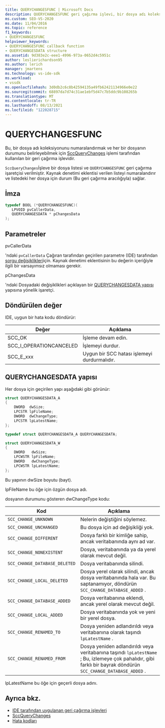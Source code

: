 ```yaml
---
title: QUERYCHANGESFUNC | Microsoft Docs
description: QUERYCHANGESFUNC geri çağırma işlevi, bir dosya adı koleksiyonunu listelemek ve her bir dosyanın durumunu öğrenmek için kullanılır.
ms.custom: SEO-VS-2020
ms.date: 11/04/2016
ms.topic: reference
f1_keywords:
- QUERYCHANGESFUNC
helpviewer_keywords:
- QUERYCHANGESFUNC callback function
- QUERYCHANGESDATA structure
ms.assetid: 9d383e2c-eee1-4996-973a-0652d4c5951c
author: leslierichardson95
ms.author: lerich
manager: jmartens
ms.technology: vs-ide-sdk
ms.workload:
- vssdk
ms.openlocfilehash: 3d0db2c6c8b42594135a49fb62421134966e0e22
ms.sourcegitcommit: 68897da7d74c31ae1ebf5d47c7b5ddc9b108265b
ms.translationtype: MT
ms.contentlocale: tr-TR
ms.lasthandoff: 08/13/2021
ms.locfileid: "122028715"
---
```

# <a name="querychangesfunc"></a>QUERYCHANGESFUNC
Bu, bir dosya adı koleksiyonunu numaralandırmak ve her bir dosyanın durumunu belirleyebilmek için [SccQueryChanges](../extensibility/sccquerychanges-function.md) işlemi tarafından kullanılan bir geri çağırma işlevidir.

 `SccQueryChanges`İşleve bir dosya listesi ve `QUERYCHANGESFUNC` geri çağırma işaretçisi verilmiştir. Kaynak denetimi eklentisi verilen listeyi numaralandırır ve listedeki her dosya için durum (Bu geri çağırma aracılığıyla) sağlar.

## <a name="signature"></a>İmza

```cpp
typedef BOOL (*QUERYCHANGESFUNC)(
   LPVOID pvCallerData,
   QUERYCHANGESDATA * pChangesData
);
```

## <a name="parameters"></a>Parametreler
 pvCallerData

'ndaki `pvCallerData` Çağıran tarafından geçirilen parametre (IDE) tarafından [sorgu değişiklikleri](../extensibility/sccquerychanges-function.md)için. Kaynak denetimi eklentisinin bu değerin içeriğiyle ilgili bir varsayımsız olmaması gerekir.

 pChangesData

'ndaki Dosyadaki değişiklikleri açıklayan bir [QUERYCHANGESDATA yapısı](#LinkQUERYCHANGESDATA) yapısına yönelik işaretçi.

## <a name="return-value"></a>Döndürülen değer
 IDE, uygun bir hata kodu döndürür:

|Değer|Açıklama|
|-----------|-----------------|
|SCC_OK|İşleme devam edin.|
|SCC_I_OPERATIONCANCELED|İşlemeyi durdur.|
|SCC_E_xxx|Uygun bir SCC hatası işlemeyi durdurmalıdır.|

## <a name="querychangesdata-structure"></a><a name="LinkQUERYCHANGESDATA"></a> QUERYCHANGESDATA yapısı
 Her dosya için geçirilen yapı aşağıdaki gibi görünür:

```cpp
struct QUERYCHANGESDATA_A
{
    DWORD  dwSize;
    LPCSTR lpFileName;
    DWORD  dwChangeType;
    LPCSTR lpLatestName;
};

typedef struct QUERYCHANGESDATA_A QUERYCHANGESDATA;

struct QUERYCHANGESDATA_W
{
    DWORD   dwSize;
    LPCWSTR lpFileName;
    DWORD   dwChangeType;
    LPCWSTR lpLatestName;
};
```

 Bu yapının dwSize boyutu (bayt).

 lpFileName bu öğe için özgün dosya adı.

 dosyanın durumunu gösteren dwChangeType kodu:

|Kod|Açıklama|
|----------|-----------------|
|`SCC_CHANGE_UNKNOWN`|Nelerin değiştiğini söylemez.|
|`SCC_CHANGE_UNCHANGED`|Bu dosya için ad değişikliği yok.|
|`SCC_CHANGE_DIFFERENT`|Dosya farklı bir kimliğe sahip, ancak veritabanında aynı ad var.|
|`SCC_CHANGE_NONEXISTENT`|Dosya, veritabanında ya da yerel olarak mevcut değil.|
|`SCC_CHANGE_DATABASE_DELETED`|Dosya veritabanında silindi.|
|`SCC_CHANGE_LOCAL_DELETED`|Dosya yerel olarak silindi, ancak dosya veritabanında hala var. Bu saptanamıyor, döndürün `SCC_CHANGE_DATABASE_ADDED` .|
|`SCC_CHANGE_DATABASE_ADDED`|Dosya veritabanına eklendi, ancak yerel olarak mevcut değil.|
|`SCC_CHANGE_LOCAL_ADDED`|Dosya veritabanında yok ve yeni bir yerel dosya.|
|`SCC_CHANGE_RENAMED_TO`|Dosya yeniden adlandırıldı veya veritabanına olarak taşındı `lpLatestName` .|
|`SCC_CHANGE_RENAMED_FROM`|Dosya yeniden adlandırıldı veya veritabanına taşındı `lpLatestName` ; Bu, izlemeye çok pahalıdır, gibi farklı bir bayrak döndürün `SCC_CHANGE_DATABASE_ADDED` .|

 lpLatestName bu öğe için geçerli dosya adını.

## <a name="see-also"></a>Ayrıca bkz.
- [IDE tarafından uygulanan geri çağırma işlevleri](../extensibility/callback-functions-implemented-by-the-ide.md)
- [SccQueryChanges](../extensibility/sccquerychanges-function.md)
- [Hata kodları](../extensibility/error-codes.md)
